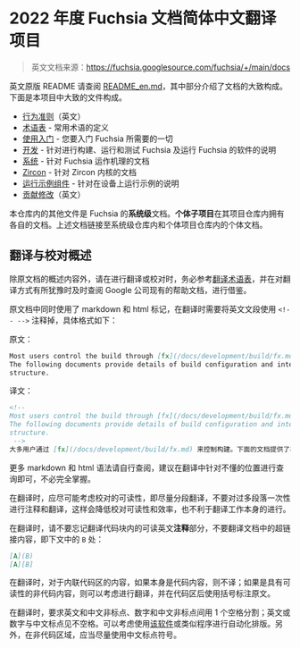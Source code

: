 # 2022 年度 Fuchsia 文档简体中文翻译项目

> 英文文档来源：https://fuchsia.googlesource.com/fuchsia/+/main/docs

英文原版 README 请查阅 [README_en.md](./README_en.md)，其中部分介绍了文档的大致构成。下面是本项目中大致的文件构成。

 - [行为准则](https://fuchsia.googlesource.com/fuchsia/+/refs/heads/main/CODE_OF_CONDUCT.md)（英文）
 - [术语表](glossary/README.md) - 常用术语的定义
 - [使用入门](get-started/README.md) - 您要入门 Fuchsia 所需要的一切
 - [开发](development/README.md) - 针对进行构建、运行和测试 Fuchsia 及运行 Fuchsia 的软件的说明
 - [系统](concepts/index.md) - 针对 Fuchsia 运作机理的文档
 - [Zircon](concepts/kernel/README.md) - 针对 Zircon 内核的文档
 - [运行示例组件](development/run/run-examples.md) - 针对在设备上运行示例的说明
 - [贡献修改](https://fuchsia.googlesource.com/fuchsia/+/refs/heads/main/CONTRIBUTING.md)（英文）

本仓库内的其他文件是 Fuchsia 的**系统级**文档。**个体子项目**在其项目仓库内拥有各自的文档。上述文档链接至系统级仓库内和个体项目仓库内的个体文档。

## 翻译与校对概述

除原文档的概述内容外，请在进行翻译或校对时，务必参考[翻译术语表](./glossary_translation.md)，并在对翻译方式有所犹豫时及时查阅 Google 公司现有的帮助文档，进行借鉴。

原文档中同时使用了 markdown 和 html 标记，在翻译时需要将英文文段使用 `<!-- -->` 注释掉，具体格式如下：

原文：

```markdown
Most users control the build through [fx](/docs/development/build/fx.md).
The following documents provide details of build configuration and internal
structure.
```

译文：

```markdown
<!-- 
Most users control the build through [fx](/docs/development/build/fx.md).
The following documents provide details of build configuration and internal
structure.
 -->
大多用户通过 [fx](/docs/development/build/fx.md) 来控制构建。下面的文档提供了构建配置和内部结构的细节。
```

更多 markdown 和 html 语法请自行查阅，建议在翻译中针对不懂的位置进行查询即可，不必完全掌握。

在翻译时，应尽可能考虑校对的可读性，即尽量分段翻译，不要对过多段落一次性进行注释和翻译，这样会降低校对可读性和效率，也不利于翻译工作本身的进行。

在翻译时，请不要忘记翻译代码块内的可读英文**注释**部分，不要翻译文档中的超链接内容，即下文中的 `B` 处：

```markdown
[A](B)
[A][B]
```

在翻译时，对于内联代码区的内容，如果本身是代码内容，则不译；如果是具有可读性的非代码内容，则可以考虑进行翻译，并在代码区后使用括号标注原文。

在翻译时，要求英文和中文非标点、数字和中文非标点间用 1 个空格分割；英文或数字与中文标点见不空格。可以考虑使用[该软件](https://pypi.org/project/zhlint/)或类似程序进行自动化排版。另外，在非代码区域，应当尽量使用中文标点符号。
